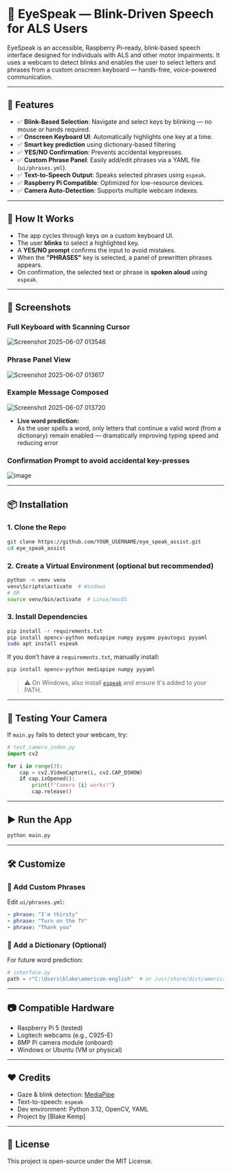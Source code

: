 # 🧠 EyeSpeak — Blink-Driven Speech for ALS Users

EyeSpeak is an accessible, Raspberry Pi–ready, blink-based speech interface designed for individuals with ALS and other motor impairments. It uses a webcam to detect blinks and enables the user to select letters and phrases from a custom onscreen keyboard — hands-free, voice-powered communication.

---

## 🚀 Features

- ✅ **Blink-Based Selection**: Navigate and select keys by blinking — no mouse or hands required.
- ✅ **Onscreen Keyboard UI**: Automatically highlights one key at a time.
- ✅ **Smart key prediction** using dictionary-based filtering  
- ✅ **YES/NO Confirmation**: Prevents accidental keypresses.
- ✅ **Custom Phrase Panel**: Easily add/edit phrases via a YAML file (`ui/phrases.yml`).
- ✅ **Text-to-Speech Output**: Speaks selected phrases using `espeak`.
- ✅ **Raspberry Pi Compatible**: Optimized for low-resource devices.
- ✅ **Camera Auto-Detection**: Supports multiple webcam indexes.

---

## 🧠 How It Works

- The app cycles through keys on a custom keyboard UI.
- The user **blinks** to select a highlighted key.
- A **YES/NO prompt** confirms the input to avoid mistakes.
- When the **"PHRASES"** key is selected, a panel of prewritten phrases appears.
- On confirmation, the selected text or phrase is **spoken aloud** using `espeak`.

---

## 📸 Screenshots

### Full Keyboard with Scanning Cursor
![Screenshot 2025-06-07 013546](https://github.com/user-attachments/assets/bded13f0-7915-4bc2-a398-ea1b37592b03)

### Phrase Panel View
![Screenshot 2025-06-07 013617](https://github.com/user-attachments/assets/b9efcbb2-a0ec-4cfb-a23c-136873dbeec6)

### Example Message Composed
![Screenshot 2025-06-07 013720](https://github.com/user-attachments/assets/118b8c41-b24e-4c4c-a463-ec2c5942a944)
- **Live word prediction:**  
  As the user spells a word, only letters that continue a valid word (from a dictionary) remain enabled — dramatically improving typing speed and reducing error

### Confirmation Prompt to avoid accidental key-presses
![image](https://github.com/user-attachments/assets/c6c28c45-a35c-4075-b08f-6e56ca39157d)

---

## 📦 Installation

### 1. Clone the Repo

```bash
git clone https://github.com/YOUR_USERNAME/eye_speak_assist.git
cd eye_speak_assist
```

### 2. Create a Virtual Environment (optional but recommended)

```bash
python -m venv venv
venv\Scripts\activate  # Windows
# OR
source venv/bin/activate  # Linux/macOS
```

### 3. Install Dependencies

```bash
pip install -r requirements.txt
pip install opencv-python mediapipe numpy pygame pyautogui pyyaml
sudo apt install espeak
```

If you don’t have a `requirements.txt`, manually install:

```bash
pip install opencv-python mediapipe numpy pyyaml
```

> ⚠️ On Windows, also install [`espeak`](http://espeak.sourceforge.net/download.html) and ensure it's added to your PATH.

---

## 🧪 Testing Your Camera

If `main.py` fails to detect your webcam, try:

```python
# test_camera_index.py
import cv2

for i in range(3):
    cap = cv2.VideoCapture(i, cv2.CAP_DSHOW)
    if cap.isOpened():
        print(f"Camera {i} works!")
        cap.release()
```

---

## ▶️ Run the App

```bash
python main.py
```

---

## 🛠 Customize

### 🔡 Add Custom Phrases

Edit `ui/phrases.yml`:

```yaml
- phrase: "I'm thirsty"
- phrase: "Turn on the TV"
- phrase: "Thank you"
```

### 📖 Add a Dictionary (Optional)

For future word prediction:

```python
# interface.py
path = r"C:\Users\blake\american-english"  # or /usr/share/dict/american-english
```

---

## 📷 Compatible Hardware

- Raspberry Pi 5 (tested)
- Logitech webcams (e.g., C925-E)
- 8MP Pi camera module (onboard)
- Windows or Ubuntu (VM or physical)

---

## ❤️ Credits

- Gaze & blink detection: [MediaPipe](https://google.github.io/mediapipe/)
- Text-to-speech: `espeak`
- Dev environment: Python 3.12, OpenCV, YAML
- Project by [Blake Kemp]

---

## 📘 License

This project is open-source under the MIT License.
